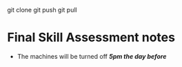 git clone
git push 
git pull


# Final Skill Assessment notes

- The machines will be turned off ***5pm the day before*** 